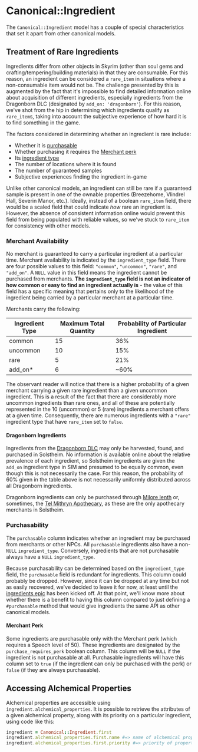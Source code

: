 # Canonical::Ingredient

The `Canonical::Ingredient` model has a couple of special characteristics that set it apart from other canonical models.

## Treatment of Rare Ingredients

Ingredients differ from other objects in Skyrim (other than soul gems and crafting/tempering/building materials) in that they are consumable. For this reason, an ingredient can be considered a `rare_item` in situations where a non-consumable item would not be. The challenge presented by this is augmented by the fact that it's impossible to find detailed information online about acquisition of different ingredients, especially ingredients from the Dragonborn DLC (designated by `add_on: 'dragonborn'`). For this reason, we've shot from the hip in determining which ingredients qualify as `rare_item`s, taking into account the subjective experience of how hard it is to find something in the game.

The factors considered in determining whether an ingredient is rare include:

* Whether it is [purchasable](#purchasability)
* Whether purchasing it requires the [Merchant perk](#merchant-perk)
* Its [ingredient type](#merchant-availability)
* The number of locations where it is found
* The number of guaranteed samples
* Subjective experiences finding the ingredient in-game

Unlike other canonical models, an ingredient can still be rare if a guaranteed sample is present in one of the ownable properties (Breezehome, Vlindrel Hall, Severin Manor, etc.). Ideally, instead of a boolean `rare_item` field, there would be a scaled field that could indicate _how_ rare an ingredient is. However, the absence of consistent information online would prevent this field from being populated with reliable values, so we've stuck to `rare_item` for consistency with other models.

### Merchant Availability

No merchant is guaranteed to carry a particular ingredient at a particular time. Merchant availability is indicated by the `ingredient_type` field. There are four possible values to this field: `"common"`, `"uncommon"`, `"rare"`, and `"add_on"`. A `NULL` value in this field means the ingredient cannot be purchased from merchants. **The `ingredient_type` field is not an indicator of how common or easy to find an ingredient actually is** - the value of this field has a specific meaning that pertains only to the likelihood of the ingredient being carried by a particular merchant at a particular time.

Merchants carry the following:

| Ingredient Type | Maximum Total Quantity | Probability of Particular Ingredient |
| --------------- | ---------------------- | ------------------------------------ |
| common          | 15                     | 36%                                  |
| uncommon        | 10                     | 15%                                  |
| rare            | 5                      | 21%                                  |
| add_on*         | 6                      | ~60%                                 |

The observant reader will notice that there is a higher probability of a given merchant carrying a given rare ingredient than a given uncommon ingredient. This is a result of the fact that there are considerably more uncommon ingredients than rare ones, and all of these are potentially represented in the 10 (uncommon) or 5 (rare) ingredients a merchant offers at a given time. Consequently, there are numerous ingredients with a `"rare"` ingredient type that have `rare_item` set to `false`.

#### Dragonborn Ingredients

Ingredients from the [Dragonborn DLC](https://elderscrolls.fandom.com/wiki/The_Elder_Scrolls_V:_Dragonborn) may only be harvested, found, and purchased in Solstheim. No information is available online about the relative prevalence of each ingredient, so Solstheim ingredients are given the `add_on` ingredient type in SIM and presumed to be equally common, even though this is not necessarily the case. For this reason, the probability of 60% given in the table above is not necessarily uniformly distributed across all Dragonborn ingredients.

Dragonborn ingredients can only be purchased through [Milore Ienth](https://en.uesp.net/wiki/Skyrim:Milore_Ienth) or, sometimes, the [Tel Mithryn Apothecary](https://en.uesp.net/wiki/Skyrim:Tel_Mithryn_Apothecary), as these are the only apothecary merchants in Solstheim.

### Purchasability

The `purchasable` column indicates whether an ingredient may be purchased from merchants or other NPCs. All `purchasable` ingredients also have a non-`NULL` `ingredient_type`. Conversely, ingredients that are not purchasable always have a `NULL` `ingredient_type`.

Because purchasability can be determined based on the `ingredient_type` field, the `purchasable` field is redundant for ingredients. This column could probably be dropped. However, since it can be dropped at any time but not as easily recovered, we've decided to leave it for now, at least until the [ingredients epic](https://trello.com/c/WE1ztpCb/154-ingredient-features) has been kicked off. At that point, we'll know more about whether there is a benefit to having this column compared to just defining a `#purchasable` method that would give ingredients the same API as other canonical models.

#### Merchant Perk

Some ingredients are purchasable only with the Merchant perk (which requires a Speech level of 50). These ingredients are designated by the `purchase_requires_perk` boolean column. This column will be `NULL` if the ingredient is not purchasable at all. Purchasable ingredients will have this column set to `true` (if the ingredient can only be purchased with the perk) or `false` (if they are always purchasable).

## Accessing Alchemical Properties

Alchemical properties are accessible using `ingredient.alchemical_properties`. It is possible to retrieve the attributes of a given alchemical property, along with its priority on a particular ingredient, using code like this:

```ruby
ingredient = Canonical::Ingredient.first
ingredient.alchemical_properties.first.name #=> name of alchemical property, defined on AlchemicalProperty model
ingredient.alchemical_properties.first.priority #=> priority of property on this ingredient, defined on join model
```
